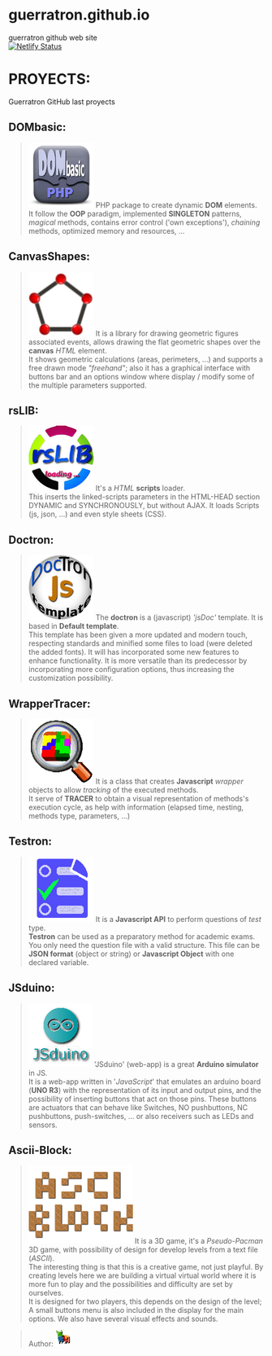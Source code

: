 # guerratron.github.io
guerratron github web site  
[![Netlify Status](https://api.netlify.com/api/v1/badges/4841de28-7e9a-46b8-9617-f5f673db4794/deploy-status)](https://app.netlify.com/sites/guerratronhub/deploys)

# PROYECTS:
Guerratron GitHub last proyects

## DOMbasic:
>[![dombasic logo](img/DOMbasic_logo.png "DOMbasic GitHub page")](http://guerratron.github.io/DOMbasic "DOMbasic page")
>PHP package to create dynamic __DOM__ elements.  
>It follow the __OOP__ paradigm, implemented __SINGLETON__ patterns, _magical_ methods, contains error control ('own exceptions'), _chaining_ methods, optimized memory and resources, ...  

## CanvasShapes:
>[![canvasshapes logo](img/canvasShapes_logo.png "CanvasShapes GitHub page")](http://guerratron.github.io/canvasShapes "CanvasShapes page")
> It is a library for drawing geometric figures associated events, allows drawing the flat geometric shapes over the **canvas** *HTML* element.  
> It shows geometric calculations (areas, perimeters, ...) and supports a free drawn mode *"freehand"*; also it has a graphical interface with buttons bar and an options window where display / modify some of the multiple parameters supported.  

## rsLIB:
>[![rslib logo](img/rsLIB_logo.png "rsLIB GitHub page")](http://guerratron.github.io/rsLIB "rsLIB page")
> It's a *HTML* **scripts** loader.  
> This inserts the linked-scripts parameters in the HTML-HEAD section DYNAMIC and SYNCHRONOUSLY, but without AJAX. It loads Scripts (js, json, ...) and even style sheets (CSS).

## Doctron:
>[![Doctron logo](img/doctron_logo.png "Doctron GitHub page")](http://guerratron.github.io/Doctron "Doctron page")
> The **doctron** is a (javascript) *'jsDoc'* template. It is based in **Default template**.  
> This template has been given a more updated and modern touch, respecting standards and minified some files to load (were deleted the added fonts). It will has incorporated some new features to enhance functionality. It is more versatile than its predecessor by incorporating more configuration options, thus increasing the customization possibility.

## WrapperTracer:
>[![WrapperTracer logo](img/WrapperTracer_logo.png "WrapperTracer GitHub page")](http://guerratron.github.io/wrapperTracer "WrapperTracer page")
> It is a class that creates **Javascript** *wrapper* objects to allow *tracking* of the executed methods.  
> It serve of **TRACER** to obtain a visual representation of methods's execution cycle, as help with information (elapsed time, nesting, methods type, parameters, ...) 

## Testron:
>[![Testron logo](img/testron_logo.png "Testron GitHub page")](http://guerratron.github.io/Testron "Testron page")
> It is a **Javascript API** to perform questions of *test* type.  
> **Testron** can be used as a preparatory method for academic exams. You only need the question file with a valid structure. This file can be **JSON format** (object or string) or **Javascript Object** with one declared variable.  

## JSduino:
>[![JSduino logo](img/JSduino_logo.png "JSduino GitHub page")](http://guerratron.github.io/JSduino "JSduino page")
> 'JSduino' (web-app) is a great **Arduino simulator** in JS.  
> It is a web-app written in '*JavaScript*' that emulates an arduino board (**UNO R3**) with the representation of its input and output pins, and the possibility of inserting buttons that act on those pins. These buttons are actuators that can behave like Switches, NO pushbuttons, NC pushbuttons, push-switches, ... or also receivers such as LEDs and sensors.  

## Ascii-Block:
>[![Ascii-Block logo](img/ascii_block_logo.png "Ascii-Block GitHub page")](http://guerratron.github.io/ascii-block "Ascii-Block page")
> It is a 3D game, it's a *Pseudo-Pacman* 3D game, with possibility of design for develop levels  from a text file (*ASCII*).  
> The interesting thing is that this is a creative game, not just playful. By creating levels here we are building a virtual virtual world where it is more fun to play and the possibilities and difficulty are set by ourselves.  
> It is designed for two players, this depends on the design of the level; A small buttons menu is also included in the display for the main options. We also have several visual effects and sounds.  

> Author: [![guerratron](img/torotron_logo.png "by Guerratron")](mailto://dinertron@gmail.com "by Guerratron")

